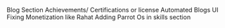 Blog Section
Achievements/ Certifications or license
Automated Blogs
UI Fixing
Monetization like Rahat
Adding Parrot Os in skills section
